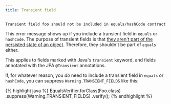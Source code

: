 ```yaml
---
title: Transient field
---
```

    Transient field foo should not be included in equals/hashCode contract

This error message shows up if you include a transient field in `equals` or `hashCode`. The purpose of transient fields is that [they aren't part of the persisted state of an object](https://docs.oracle.com/javase/specs/jls/se21/html/jls-8.html#jls-8.3.1.3). Therefore, they shouldn't be part of `equals` either.

This applies to fields marked with Java's `transient` keyword, and fields annotated with the JPA `@Transient` annotations.

If, for whatever reason, you _do_ need to include a transient field in `equals` or `hashCode`, you can suppress `Warning.TRANSIENT_FIELDS` like this:

{% highlight java %}
EqualsVerifier.forClass(Foo.class)
        .suppress(Warning.TRANSIENT_FIELDS)
        .verify();
{% endhighlight %}
